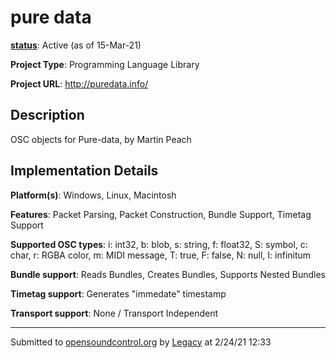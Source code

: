 # pure data

**[status](../implementation-status.html)**: Active (as of 15-Mar-21)

**Project Type**: Programming Language Library

**Project URL**: <http://puredata.info/>

## Description

OSC objects for Pure-data, by Martin Peach

## Implementation Details

**Platform(s)**: Windows, Linux, Macintosh

**Features**: Packet Parsing, Packet Construction, Bundle Support, Timetag Support

**Supported OSC types**: i: int32, b: blob, s: string, f: float32, S: symbol, c: char, r: RGBA color, m: MIDI message, T: true, F: false, N: null, I: infinitum

**Bundle support**: Reads Bundles, Creates Bundles, Supports Nested Bundles

**Timetag support**: Generates "immedate" timestamp

**Transport support**: None / Transport Independent

---
Submitted to [opensoundcontrol.org](https://opensoundcontrol.org) by [Legacy](legacy-site.html) at 2/24/21 12:33
